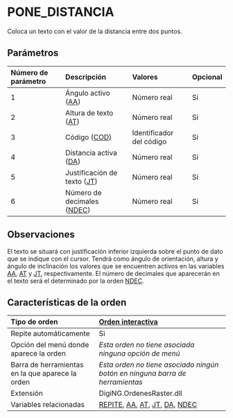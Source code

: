 # PONE\_DISTANCIA

Coloca un texto con el valor de la distancia entre dos puntos.

## Parámetros

| Número de parámetro | Descripción | Valores | Opcional |
| :--- | :--- | :--- | :--- |
| 1 | Ángulo activo \([AA](/digi3d-net/referencia/ventana-de-dibujo/ordenes/p/AA.html)\) | Número real | Si |
| 2 | Altura de texto \([AT](/digi3d-net/referencia/ventana-de-dibujo/ordenes/p/AT.html)\) | Número real | Si |
| 3 | Código \([COD](/digi3d-net/referencia/ventana-de-dibujo/ordenes/p/COD.html)\) | Identificador del código | Si |
| 4 | Distancia activa \([DA](/digi3d-net/referencia/ventana-de-dibujo/ordenes/p/DA.html)\) | Número real | Si |
| 5 | Justificación de texto \([JT](/digi3d-net/referencia/ventana-de-dibujo/ordenes/p/JT.html)\) | Número real | Si |
| 6 | Número de decimales \([NDEC](/digi3d-net/referencia/ventana-de-dibujo/ordenes/p/NDEC.html)\) | Número real | Si |

## Observaciones

El texto se situará con justificación inferior izquierda sobre el punto de dato que se indique con el cursor. Tendrá como ángulo de orientación, altura y ángulo de inclinación los valores que se encuentren activos en las variables [AA](/digi3d-net/referencia/ventana-de-dibujo/ordenes/p/AA.html), [AT](/digi3d-net/referencia/ventana-de-dibujo/ordenes/p/AT.html) y [JT](/digi3d-net/referencia/ventana-de-dibujo/ordenes/p/JT.html), respectivamente. El número de decimales que aparecerán en el texto será el determinado por la orden [NDEC](/digi3d-net/referencia/ventana-de-dibujo/ordenes/p/NDEC.html).

## Características de la orden

| Tipo de orden | [Orden interactiva](pone-distancia.md) |
| :--- | :--- |
| Repite automáticamente | Si |
| Opción del menú donde aparece la orden | _Esta orden no tiene asociada ninguna opción de menú_ |
| Barra de herramientas en la que aparece la orden | _Esta orden no tiene asociado ningún botón en ninguna barra de herramientas_ |
| Extensión | DigiNG.OrdenesRaster.dll |
| Variables relacionadas | [REPITE](/digi3d-net/referencia/ventana-de-dibujo/ordenes/p/REPITE.html), [AA](/digi3d-net/referencia/ventana-de-dibujo/ordenes/p/AA.html), [AT](/digi3d-net/referencia/ventana-de-dibujo/ordenes/p/AT.html), [JT](/digi3d-net/referencia/ventana-de-dibujo/ordenes/p/JT.html), [DA](/digi3d-net/referencia/ventana-de-dibujo/ordenes/p/DA.html), [NDEC](/digi3d-net/referencia/ventana-de-dibujo/ordenes/p/NDEC.html) |

